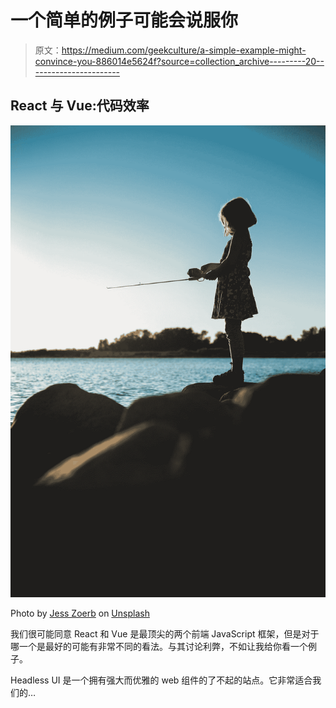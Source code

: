 # 一个简单的例子可能会说服你

> 原文：<https://medium.com/geekculture/a-simple-example-might-convince-you-886014e5624f?source=collection_archive---------20----------------------->

## React 与 Vue:代码效率

![](img/b03627275ac32a01fe67730dfd4dbc1b.png)

Photo by [Jess Zoerb](https://unsplash.com/@jzoerb?utm_source=medium&utm_medium=referral) on [Unsplash](https://unsplash.com?utm_source=medium&utm_medium=referral)

我们很可能同意 React 和 Vue 是最顶尖的两个前端 JavaScript 框架，但是对于哪一个是最好的可能有非常不同的看法。与其讨论利弊，不如让我给你看一个例子。

Headless UI 是一个拥有强大而优雅的 web 组件的了不起的站点。它非常适合我们的…
